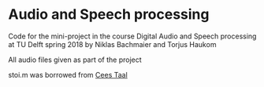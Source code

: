 # Audio and Speech processing
Code for the mini-project in the course Digital Audio and Speech processing 
at TU Delft spring 2018 by Niklas Bachmaier and Torjus Haukom

All audio files given as part of the project

stoi.m was borrowed from [Cees Taal](http://www.ceestaal.nl/code/)
